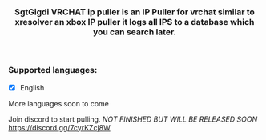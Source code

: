 <div align=center>

  ### SgtGigdi VRCHAT ip puller is an IP Puller for vrchat similar to xresolver an xbox IP puller it logs all IPS to a database which you can search later.
  
</div>
<br>

### Supported languages:
 - [x] English

More languages soon to come

Join discord to start pulling.
*NOT FINISHED BUT WILL BE RELEASED SOON*
https://discord.gg/7cyrKZcj8W
